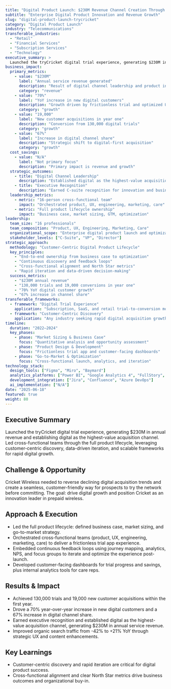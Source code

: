 ```yaml
---
title: "Digital Product Launch: $230M Revenue Channel Creation Through Strategic UX Leadership"
subtitle: "Enterprise Digital Product Innovation and Revenue Growth"
slug: "digital-product-launch-trycricket"
category: "Digital Product Launch"
industry: "Telecommunications"
transferable_industries:
  - "Retail"
  - "Financial Services"
  - "Subscription Services"
  - "Technology"
executive_summary: >
  Launched the tryCricket digital trial experience, generating $230M in annual revenue and establishing digital as the highest-value acquisition channel. Led cross-functional teams through the full product lifecycle, leveraging customer-centric discovery, data-driven iteration, and scalable frameworks for rapid digital growth.
business_impact:
  primary_metrics:
    - value: "$230M"
      label: "Annual service revenue generated"
      description: "Result of digital channel leadership and product innovation"
      category: "revenue"
    - value: "70%"
      label: "YoY increase in new digital customers"
      description: "Growth driven by frictionless trial and optimized UX"
      category: "growth"
    - value: "19,000"
      label: "New customer acquisitions in year one"
      description: "Conversion from 130,000 digital trials"
      category: "growth"
    - value: "67%"
      label: "Increase in digital channel share"
      description: "Strategic shift to digital-first acquisition"
      category: "growth"
  cost_savings:
    - value: "N/A"
      label: "Not primary focus"
      description: "Primary impact is revenue and growth"
  strategic_outcomes:
    - title: "Digital Channel Leadership"
      description: "Established digital as the highest-value acquisition channel"
    - title: "Executive Recognition"
      description: "Earned C-suite recognition for innovation and business impact"
  leadership_metrics:
    - metric: "16-person cross-functional team"
      impact: "Orchestrated product, UX, engineering, marketing, care"
    - metric: "Full product lifecycle ownership"
      impact: "Business case, market sizing, GTM, optimization"
leadership:
  team_size: "16 professionals"
  team_composition: "Product, UX, Engineering, Marketing, Care"
  organizational_scope: "Enterprise digital product launch and optimization"
  stakeholder_levels: ["C-Suite", "VP", "Director"]
strategic_approach:
  methodology: "Customer-Centric Digital Product Lifecycle"
  key_principles:
    - "End-to-end ownership from business case to optimization"
    - "Continuous discovery and feedback loops"
    - "Cross-functional alignment and North Star metrics"
    - "Rapid iteration and data-driven decision-making"
  success_metrics:
    - "$230M annual revenue"
    - "130,000 trials and 19,000 conversions in year one"
    - "70% YoY digital customer growth"
    - "67% increase in channel share"
transferable_frameworks:
  - framework: "Digital Trial Experience"
    application: "Subscription, SaaS, and retail trial-to-conversion models"
  - framework: "Customer-Centric Discovery"
    application: "Any industry seeking rapid digital acquisition growth"
timeline:
  duration: "2022–2024"
  key_phases:
    - phase: "Market Sizing & Business Case"
      focus: "Quantitative analysis and opportunity assessment"
    - phase: "Product Design & Development"
      focus: "Frictionless trial app and customer-facing dashboards"
    - phase: "Go-to-Market & Optimization"
      focus: "Cross-functional launch, analytics, and iteration"
technology_stack:
  design_tools: ["Figma", "Miro", "Baymard"]
  analytics_platforms: ["Power BI", "Google Analytics 4", "FullStory", "NPS"]
  development_integration: ["Jira", "Confluence", "Azure DevOps"]
  ai_implementation: ["N/A"]
date: "2025-06-18"
featured: true
weight: 80
---
```


## Executive Summary

Launched the tryCricket digital trial experience, generating $230M in annual revenue and establishing digital as the highest-value acquisition channel. Led cross-functional teams through the full product lifecycle, leveraging customer-centric discovery, data-driven iteration, and scalable frameworks for rapid digital growth.

## Challenge & Opportunity

Cricket Wireless needed to reverse declining digital acquisition trends and create a seamless, customer-friendly way for prospects to try the network before committing. The goal: drive digital growth and position Cricket as an innovation leader in prepaid wireless.

## Approach & Execution

- Led the full product lifecycle: defined business case, market sizing, and go-to-market strategy.
- Orchestrated cross-functional teams (product, UX, engineering, marketing, care) to deliver a frictionless trial app experience.
- Embedded continuous feedback loops using journey mapping, analytics, NPS, and focus groups to iterate and optimize the experience post-launch.
- Developed customer-facing dashboards for trial progress and savings, plus internal analytics tools for care reps.

## Results & Impact

- Achieved 130,000 trials and 19,000 new customer acquisitions within the first year.
- Drove a 70% year-over-year increase in new digital customers and a 67% increase in digital channel share.
- Earned executive recognition and established digital as the highest-value acquisition channel, generating $230M in annual service revenue.
- Improved organic search traffic from -42% to +21% YoY through strategic UX and content enhancements.

## Key Learnings

- Customer-centric discovery and rapid iteration are critical for digital product success.
- Cross-functional alignment and clear North Star metrics drive business outcomes and organizational buy-in.
